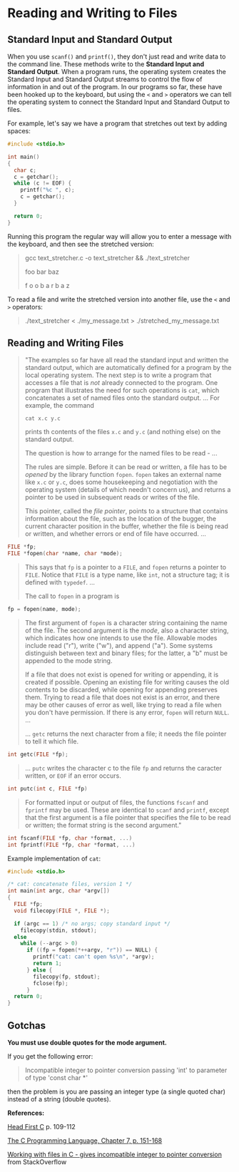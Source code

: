 # Reading and Writing to Files

## Standard Input and Standard Output

When you use `scanf()` and `printf()`, they don't just read and write data to
the command line. These methods write to the
**Standard Input and Standard Output**. When a program runs, the operating
system creates the Standard Input and Standard Output streams to control the
flow of information in and out of the program. In our programs so far, these
have been hooked up to the keyboard, but using the `<` and `>` operators we can
tell the operating system to connect the Standard Input and Standard Output to
files.

For example, let's say we have a program that stretches out text by adding
spaces:

```c
#include <stdio.h>

int main()
{
  char c;
  c = getchar();
  while (c != EOF) {
    printf("%c ", c);
    c = getchar();
  }

  return 0;
}
```

Running this program the regular way will allow you to enter a message with the
keyboard, and then see the stretched version:

> gcc text_stretcher.c -o text_stretcher && ./text_stretcher
>
> foo bar baz
>
> f o o  b a r  b a z

To read a file and write the stretched version into another file, use the `<`
and `>` operators:

> ./text_stretcher < ./my_message.txt > ./stretched_my_message.txt

## Reading and Writing Files

> "The examples so far have all read the standard input and written the standard
> output, which are automatically defined for a program by the local operating
> system. The next step is to write a program that accesses a file that is *not*
> already connected to the program. One program that illustrates the need for such
> operations is `cat`, which concatenates a set of named files onto the standard
> output. ... For example, the command
>
>   `cat x.c y.c`
>
> prints th contents of the files `x.c` and `y.c` (and nothing else) on the
> standard output.
>
> The question is how to arrange for the named files to be read - ...
>
> The rules are simple. Before it can be read or written, a file has to be
> *opened* by the library function `fopen`. `fopen` takes an external name like
> `x.c` or `y.c`, does some housekeeping and negotiation with the operating system
> (details of which needn't concern us), and returns a pointer to be used in
> subsequent reads or writes of the file.
>
> This pointer, called the *file pointer*, points to a structure that contains
> information about the file, such as the location of the bugger, the current
> character position in the buffer, whether the file is being read or written, and
> whether errors or end of file have occurred. ...

```c
FILE *fp;
FILE *fopen(char *name, char *mode);
```

> This says that `fp` is a pointer to a `FILE`, and `fopen` returns a pointer to
> `FILE`. Notice that `FILE` is a type name, like `int`, not a structure tag; it
> is defined with `typedef`. ...
>
> The call to `fopen` in a program is

```c
fp = fopen(name, mode);
```

> The first argument of `fopen` is a character string containing the name of the
> file. The second argument is the *mode*, also a character string, which
> indicates how one intends to use the file. Allowable modes include read ("r"),
> write ("w"), and append ("a"). Some systems distinguish between text and binary
> files; for the latter, a "b" must be appended to the mode string.
>
> If a file that does not exist is opened for writing or appending, it is created
> if possible. Opening an existing file for writing causes the old contents to be
> discarded, while opening for appending preserves them. Trying to read a file
> that does not exist is an error, and there may be other causes of error as well,
> like trying to read a file when you don't have permission. If there is any
> error, `fopen` will return `NULL`. ...
>
> ... `getc` returns the next character from a file; it needs the file pointer to
> tell it which file.

```c
int getc(FILE *fp);
```

> ... `putc` writes the character c to the file `fp` and returns the caracter
> written, or `EOF` if an error occurs.

```c
int putc(int c, FILE *fp)
```

> For formatted input or output of files, the functions `fscanf` and `fprintf` may
> be used. These are identical to `scanf` and `printf`, except that the first
> argument is a file pointer that specifies the file to be read or written; the
> format string is the second argument."

```c
int fscanf(FILE *fp, char *format, ...)
int fprintf(FILE *fp, char *format, ...)
```

Example implementation of `cat`:

```c
#include <stdio.h>

/* cat: concatenate files, version 1 */
int main(int argc, char *argv[])
{
  FILE *fp;
  void filecopy(FILE *, FILE *);

  if (argc == 1) /* no args; copy standard input */
    filecopy(stdin, stdout);
  else
    while (--argc > 0)
      if ((fp = fopen(*++argv, "r")) == NULL) {
        printf("cat: can't open %s\n", *argv);
        return 1;
      } else {
        filecopy(fp, stdout);
        fclose(fp);
      }
  return 0;
}
```

## Gotchas
**You must use double quotes for the mode argument.**

If you get the following error:
> Incompatible integer to pointer conversion passing 'int' to parameter of type 'const char *'

then the problem is you are passing an integer type (a single quoted char) instead of a string (double quotes).

**References:**

[Head First C][head-first-c] p. 109-112

[The C Programming Language, Chapter 7, p. 151-168][k-r-p151]

[Working with files in C - gives incompatible integer to pointer conversion][s-o-file-read-error] from StackOverflow

[s-o-file-read-error]: http://stackoverflow.com/questions/25954982/working-with-files-in-c-gives-incompatible-integer-to-pointer-conversion-code

[head-first-c]: http://www.amazon.com/Head-First-C-David-Griffiths/dp/1449399916
[k-r-p151]: http://books.cat-v.org/computer-science/c-programming-language/The.C.Programming.Language.2nd.Edition.pdf#page=165
